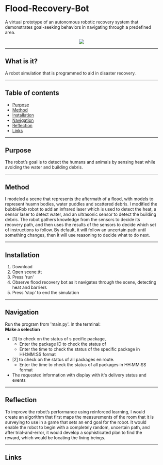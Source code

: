 # Flood-Recovery-Bot
A virtual prototype of an autonomous robotic recovery system that demonstrates goal-seeking behaviors in navigating through a predefined area.

<p align="center">
  <img src="flood-recovery-bot.gif" />  
</p>

---
## What is it?
A robot simulation that is programmed to aid in disaster recovery.

---
## Table of contents
- [Purpose](#purpose)
- [Method](#method)
- [Installation](#installation)
- [Navigation](#navigation)
- [Reflection](#reflection)
- [Links](#links)

---
## Purpose
The robot’s goal is to detect the humans and animals by sensing heat while avoiding the water and building debris.

---
## Method
I modeled a scene that represents the aftermath of a flood, with models to represent huamn bodies, water puddles and scattered debris. I modified the bubbleRob robot to add an infrared laser which is used to detect the heat, a sensor laser to detect water, and an ultrasonic sensor to detect the building debris. The robot gathers knowledge from the sensors to decide its recovery path, and then uses the results of the sensors to decide which set of instructions to follow. By default, it will follow an uncertain path until something changes, then it will use reasoning to decide what to do next.

---
## Installation
1. Download <a href="https://www.coppeliarobotics.com/downloads" target="_blank"></a>
2. Open scene.ttt
3. Press 'run'
4. Observe flood recovery bot as it navigates through the scene, detecting heat and barriers
5. Press 'stop' to end the simulation
 
---
## Navigation
Run the program from 'main.py'. In the terminal:  
**Make a selection**
- [1] to check on the status of s pecific package, 
  - Enter the package ID to check the status of
  - Enter the time to check the status of the specific package in HH:MM:SS format
- [2] to check on the status of all packages en route. 
  - Enter the time to check the status of all packages in HH:MM:SS format
- The requested information with display with it's delivery status and events

---
## Reflection
To improve the robot’s performance using reinforced learning, I would create an algorithm that first maps the measurements of the room that it is surveying to use in a game that sets an end goal for the robot. It would enable the robot to begin with a completely random, uncertain path, and after trial-and-error, it would develop a sophisticated plan to find the reward, which would be locating the living beings.

---
## Links
